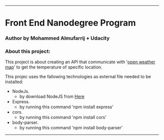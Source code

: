 ___
# Front End Nanodegree Program

### Author by Mohammed Almufarrij + Udacity

### About this project:
This project is about creating an API that communicate with '[open weather map](https://openweathermap.org/)' to get the temperature of specific location.

This projec uses the fallowing technologies as external file needed to be installed:
* NodeJs.
    * by download NodeJS from [Here](https://nodejs.org/en/download/)
* Express.
    * by running this command 'npm install express'
* cors.
    * by running this command 'npm install cors'
* body-parser.
    * by running this command 'npm install body-parser'
___